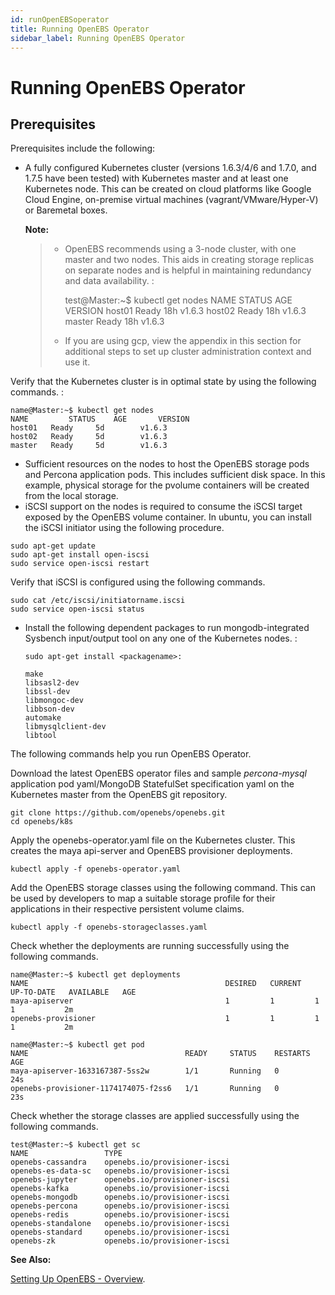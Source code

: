 ```yaml
---
id: runOpenEBSoperator
title: Running OpenEBS Operator
sidebar_label: Running OpenEBS Operator
---
```




Running OpenEBS Operator
========================

Prerequisites
-------------

Prerequisites include the following:

-   A fully configured Kubernetes cluster (versions 1.6.3/4/6 and 1.7.0,
    and 1.7.5 have been tested) with Kubernetes master and at least one
    Kubernetes node. This can be created on cloud platforms like Google
    Cloud Engine, on-premise virtual machines (vagrant/VMware/Hyper-V)
    or Baremetal boxes.

    **Note:**

    > - OpenEBS recommends using a 3-node cluster, with one master and
    >   two nodes. This aids in creating storage replicas on separate
    >   nodes and is helpful in maintaining redundancy and data
    >   availability. :
    >
    >     test@Master:~$ kubectl get nodes
    >       NAME     STATUS    AGE       VERSION
    >       host01   Ready     18h       v1.6.3
    >       host02   Ready     18h       v1.6.3
    >       master   Ready     18h       v1.6.3
    >
    > -   If you are using gcp, view the appendix in this section for
    >     additional steps to set up cluster administration context and
    >     use it.

Verify that the Kubernetes cluster is in optimal state by using the
following commands. :

    name@Master:~$ kubectl get nodes
    NAME         STATUS    AGE       VERSION
    host01   Ready     5d        v1.6.3
    host02   Ready     5d        v1.6.3
    master   Ready     5d        v1.6.3

-   Sufficient resources on the nodes to host the OpenEBS storage pods
    and Percona application pods. This includes sufficient disk space.
    In this example, physical storage for the pvolume containers will be
    created from the local storage.
-   iSCSI support on the nodes is required to consume the iSCSI target
    exposed by the OpenEBS volume container. In ubuntu, you can install
    the iSCSI initiator using the following procedure.

<!-- -->

    sudo apt-get update
    sudo apt-get install open-iscsi
    sudo service open-iscsi restart

Verify that iSCSI is configured using the following commands.

    sudo cat /etc/iscsi/initiatorname.iscsi
    sudo service open-iscsi status  

-   Install the following dependent packages to run mongodb-integrated
    Sysbench input/output tool on any one of the Kubernetes nodes. :

        sudo apt-get install <packagename>:

        make
        libsasl2-dev
        libssl-dev
        libmongoc-dev
        libbson-dev
        automake
        libmysqlclient-dev
        libtool

The following commands help you run OpenEBS Operator.

Download the latest OpenEBS operator files and sample *percona-mysql*
application pod yaml/MongoDB StatefulSet specification yaml on the
Kubernetes master from the OpenEBS git repository.

    git clone https://github.com/openebs/openebs.git
    cd openebs/k8s

Apply the openebs-operator.yaml file on the Kubernetes cluster. This
creates the maya api-server and OpenEBS provisioner deployments.

    kubectl apply -f openebs-operator.yaml

Add the OpenEBS storage classes using the following command. This can be
used by developers to map a suitable storage profile for their
applications in their respective persistent volume claims.

    kubectl apply -f openebs-storageclasses.yaml

Check whether the deployments are running successfully using the
following commands.

    name@Master:~$ kubectl get deployments
    NAME                                            DESIRED   CURRENT   UP-TO-DATE   AVAILABLE   AGE
    maya-apiserver                                  1         1         1            1           2m
    openebs-provisioner                             1         1         1            1           2m
    
    name@Master:~$ kubectl get pod
    NAME                                   READY     STATUS    RESTARTS   AGE
    maya-apiserver-1633167387-5ss2w        1/1       Running   0          24s
    openebs-provisioner-1174174075-f2ss6   1/1       Running   0          23s

Check whether the storage classes are applied successfully using the
following commands.

    test@Master:~$ kubectl get sc
    NAME                 TYPE
    openebs-cassandra    openebs.io/provisioner-iscsi
    openebs-es-data-sc   openebs.io/provisioner-iscsi
    openebs-jupyter      openebs.io/provisioner-iscsi
    openebs-kafka        openebs.io/provisioner-iscsi
    openebs-mongodb      openebs.io/provisioner-iscsi
    openebs-percona      openebs.io/provisioner-iscsi
    openebs-redis        openebs.io/provisioner-iscsi
    openebs-standalone   openebs.io/provisioner-iscsi
    openebs-standard     openebs.io/provisioner-iscsi
    openebs-zk           openebs.io/provisioner-iscsi

**See Also:**

[Setting Up OpenEBS -
Overview](http://openebs.readthedocs.io/en/latest/install/install_overview.html).
